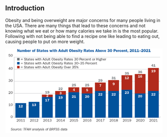 ## Introduction

Obesity and being overweight are major concerns for many people living in the USA. There are many things that lead to these concerns and not knowing what we eat or how many calories we take in is the most popular. Following with not being able to find a recipe one like leading to eating out, causing people to put on more weight.

![alt text](https://github.com/shaik-jafar6/shaik-jafar6/blob/main/Picture1.png?raw=true)


